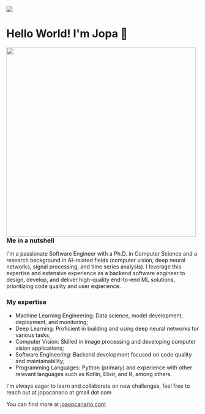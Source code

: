 ![](https://komarev.com/ghpvc/?username=joaopcanario&color=blue&style=flat)
<!--
**joaopcanario/joaopcanario** is a ✨ _special_ ✨ repository because its `README.md` (this file) appears on your GitHub profile.

Here are some ideas to get you started:

- 🔭 I’m currently working on ...
- 🌱 I’m currently learning ...
- 👯 I’m looking to collaborate on ...
- 🤔 I’m looking for help with ...
- 💬 Ask me about ...
- 📫 How to reach me: ...
- 😄 Pronouns: ...
- ⚡ Fun fact: ...
-->

# Hello World! I'm Jopa 👋

<center>
  <img width="495px" align="left" src="https://github-readme-stats.vercel.app/api?username=joaopcanario&layout=compact&theme=buefy" />
</center> 

### Me in a nutshell

I'm a passionate Software Engineer with a Ph.D. in Computer Science and a research background in AI-related fields (computer vision, deep neural networks, signal processing, and time series analysis). I leverage this expertise and extensive experience as a backend software engineer to design, develop, and deliver high-quality end-to-end ML solutions, prioritizing code quality and user experience.

### My expertise

- Machine Learning Engineering: Data science, model development, deployment, and monitoring;
- Deep Learning: Proficient in building and using deep neural networks for various tasks;
- Computer Vision: Skilled in image processing and developing computer vision applications;
- Software Engineering: Backend development focused on code quality and maintainability;
- Programming Languages: Python (primary) and experience with other relevant languages such as Kotlin, Elixir, and R, among others.

I'm always eager to learn and collaborate on new challenges, feel free to reach out at jopacanario at gmail dot com

You can find more at [joaopcanario.com](https://joaopcanario.com)
